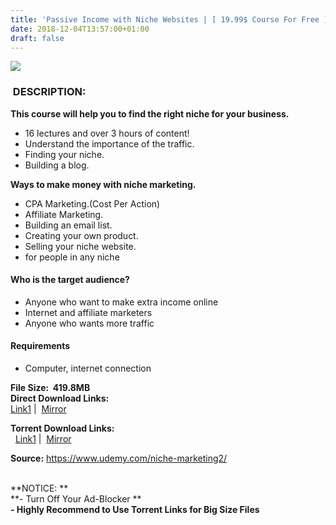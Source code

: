 ```yaml
---
title: 'Passive Income with Niche Websites | [ 19.99$ Course For Free ]'
date: 2018-12-04T13:57:00+01:00
draft: false
---
```


  

[![](https://4.bp.blogspot.com/-N_2f9M-kzWs/XAZ4q_fNQxI/AAAAAAAAAe0/MfFxW6xXWE86zND92OCBtg4IAWrwSUL6QCLcBGAs/s640/Passive-Income-with-Niche-Websites.jpg)](https://4.bp.blogspot.com/-N_2f9M-kzWs/XAZ4q_fNQxI/AAAAAAAAAe0/MfFxW6xXWE86zND92OCBtg4IAWrwSUL6QCLcBGAs/s1600/Passive-Income-with-Niche-Websites.jpg)

###  DESCRIPTION:

**This course will help you to find the right niche for your business.**  

*   16 lectures and over 3 hours of content!
*   Understand the importance of the traffic.
*   Finding your niche.
*   Building a blog.

**Ways to make money with niche marketing.**  

*   CPA Marketing.(Cost Per Action)
*   Affiliate Marketing.
*   Building an email list.
*   Creating your own product.
*   Selling your niche website.
*   for people in any niche

#### Who is the target audience?

*   Anyone who want to make extra income online
*   Internet and affiliate marketers
*   Anyone who wants more traffic

#### Requirements

*   Computer, internet connection

**File Size:  419.8MB**  
**Direct Download Links:**  
 [Link1](http://turboagram.com/18521555/niche-websites-link1) |  [Mirror](http://turboagram.com/18521555/niche-websites-link2)  
  
**Torrent Download Links:**  
  [Link1](http://turboagram.com/18521555/niche-websites-torrent1) |  [Mirror](http://turboagram.com/18521555/niche-websites-torrent2)  
  
**Source:** https://www.udemy.com/niche-marketing2/  
   
  
**NOTICE: **  
**\- Turn Off Your Ad-Blocker **  
**\- Highly Recommend to Use Torrent Links for Big Size Files**